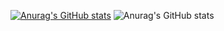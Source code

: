 [![Anurag's GitHub stats](https://github-readme-stats.vercel.app/api?username=athebyme)](https://github.com/anuraghazra/github-readme-stats)
![Anurag's GitHub stats](https://github-readme-stats.vercel.app/api?username=athebyme&show=reviews,discussions_started,discussions_answered,prs_merged,prs_merged_percentage)
